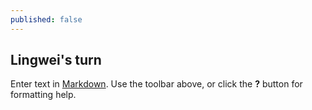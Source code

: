 ```yaml
---
published: false
---
```

## Lingwei's turn



Enter text in [Markdown](http://daringfireball.net/projects/markdown/). Use the toolbar above, or click the **?** button for formatting help.
